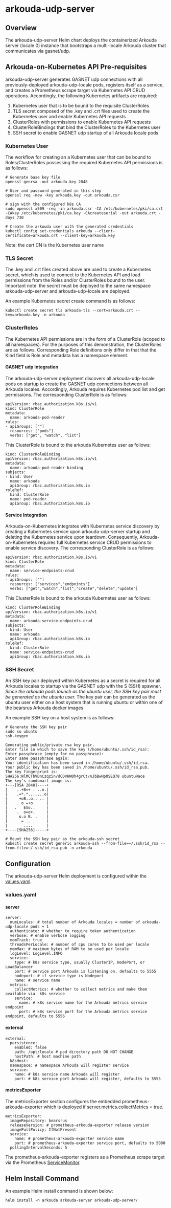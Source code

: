 # arkouda-udp-server

## Overview

The arkouda-udp-server Helm chart deploys the containerized Arkouda server (locale 0) instance that bootstraps a multi-locale Arkouda cluster that communicates via gasnet/udp. 

## Arkouda-on-Kubernetes API Pre-requisites

arkouda-udp-server generates GASNET udp connections with all previously-deployed arkouda-udp-locale pods, registers itself as a service, and creates a Prometheus scrape target via Kubernetes API CRUD operations. Accordingly, the following Kubernetes artifacts are required:

1. Kubernetes user that is to be bound to the requisite ClusterRoles
2. TLS secret composed of the .key and .crt files used to create the Kubernetes user and enable Kubernetes API requests
3. ClusterRoles with permissions to enable Kubernetes API requests
4. ClusterRoleBindings that bind the ClusterRoles to the Kubernetes user
5. SSH secret to enable GASNET udp startup of all Arkouda locale pods

### Kubernetes User

The workflow for creating an a Kubernetes user that can be bound to Roles/ClusterRoles possessing the required Kubernetes API permissions is as follows:

```
# Generate base key file
openssl genrsa -out arkouda.key 2048
 
# User and password generated in this step
openssl req -new -key arkouda.key -out arkouda.csr
 
# sign with the configured k8s CA
sudo openssl x509 -req -in arkouda.csr -CA /etc/kubernetes/pki/ca.crt -CAkey /etc/kubernetes/pki/ca.key -CAcreateserial -out arkouda.crt -days 730

# Create the arkouda user with the generated credentials
kubectl config set-credentials arkouda --client-certificate=arkouda.crt --client-key=arkouda.key

```

Note: the cert CN is the Kubernetes user name

### TLS Secret

The .key and .crt files created above are used to create a Kubernetes secret, which is used to connect to the Kubernetes API and load permissions from the Roles and/or ClusterRoles bound to the user. Important note: the secret must be deployed to the same namespace arkouda-udp-server and arkouda-udp-locale are deployed.

An example Kubernetes secret create command is as follows:

```
kubectl create secret tls arkouda-tls --cert=arkouda.crt --key=arkouda.key -n arkouda
```

### ClusterRoles

The Kubernetes API permissions are in the form of a ClusterRole (scoped to all namespaces). For the purposes of this demonstration, the ClusterRoles are as follows. Corresponding Role definitions only differ in that that the Kind field is Role and metadata has a namespace element.

#### GASNET udp Integration

The arkouda-udp-server deployment discovers all arkouda-udp-locale pods on startup to create the GASNET udp connections between all Arkouda locales. Accordingly, Arkouda requires Kubernetes pod list and get permissions. The corresponding ClusterRole is as follows:

```
apiVersion: rbac.authorization.k8s.io/v1
kind: ClusterRole
metadata:
  name: arkouda-pod-reader
rules:
- apiGroups: [""]
  resources: ["pods"]
  verbs: ["get", "watch", "list"]
```

This ClusterRole is bound to the arkouda Kubernetes user as follows:

```
kind: ClusterRoleBinding
apiVersion: rbac.authorization.k8s.io/v1
metadata:
  name: arkouda-pod-reader-binding
subjects:
- kind: User
  name: arkouda
  apiGroup: rbac.authorization.k8s.io
roleRef:
  kind: ClusterRole
  name: pod-reader
  apiGroup: rbac.authorization.k8s.io
```

#### Service Integration

Arkouda-on-Kubernetes integrates with Kubernetes service discovery by creating a Kubernetes service upon arkouda-udp-server startup and deleting the Kubernetes service upon teardown. Consequently, Arkouda-on-Kubernetes requires full Kubernetes service CRUD permissions to enable service discovery. The corresponding ClusterRole is as follows:

```
apiVersion: rbac.authorization.k8s.io/v1
kind: ClusterRole
metadata:
  name: service-endpoints-crud
rules:
- apiGroups: [""]
  resources: ["services","endpoints"]
  verbs: ["get","watch","list","create","delete","update"]
```

This ClusterRole is bound to the arkouda Kubernetes user as follows:

```
kind: ClusterRoleBinding
apiVersion: rbac.authorization.k8s.io/v1
metadata:
  name: arkouda-service-endpoints-crud
subjects:
- kind: User
  name: arkouda
  apiGroup: rbac.authorization.k8s.io
roleRef:
  kind: ClusterRole
  name: service-endpoints-crud
  apiGroup: rbac.authorization.k8s.io
```

### SSH Secret

An SSH key pair deployed within Kubernetes as a secret is required for all Arkouda locales to startup via the GASNET udp with the S (SSH) spawner. _Since the arkouda pods launch as the ubuntu user, the SSH key pair must be generated as the ubuntu user._ The key pair can be generated as the ubuntu user either on a host system that is running ubuntu or within one of the bearsrus Arkouda docker images 

An example SSH key on a host system is as follows:

```
# Generate the SSH key pair
sudo su ubuntu
ssh-keygen

Generating public/private rsa key pair.
Enter file in which to save the key (/home/ubuntu/.ssh/id_rsa): 
Enter passphrase (empty for no passphrase): 
Enter same passphrase again: 
Your identification has been saved in /home/ubuntu/.ssh/id_rsa.
Your public key has been saved in /home/ubuntu/.ssh/id_rsa.pub.
The key fingerprint is:
SHA256:WlMCThVDnCzqz5n/dCDVHW0h4grCt/nJbBwHpOSEQ78 ubuntu@ace
The key's randomart image is:
+---[RSA 2048]----+
|    ..+B=+ . ..o.|
|    .=*.*.......o|
|     +oB..o.. .. |
|    . o =+o      |
|   .   ESo..     |
|    .  o=o+.     |
|     o.o B. .    |
|      = .. .     |
|       ....      |
+----[SHA256]-----+

# Mount the SSH key pair as the arkouda-ssh secret
kubectl create secret generic arkouda-ssh --from-file=~/.ssh/id_rsa --from-file=~/.ssh/id_rsa.pub -n arkouda
```

## Configuration

The arkouda-udp-server Helm deployment is configured within the [values.yaml](values.yaml).

### values.yaml

#### server

```
server:
  numLocales: # total number of Arkouda locales = number of arkouda-udp-locale pods + 1
  authenticate: # whether to require token authentication
  verbose: # enable verbose logging
  memTrack: true
  threadsPerLocale: # number of cpu cores to be used per locale
  memMax: # maximum bytes of RAM to be used per locale
  logLevel: LogLevel.INFO
  service:
    type: # k8s service type, usually ClusterIP, NodePort, or LoadBalancer
    port: # service port Arkouda is listening on, defaults to 5555
    nodeport: # if service type is Nodeport
    name: # service name
  metrics:
    collectMetrics: # whether to collect metrics and make them available via  k8s service
    service:
      name: # k8s service name for the Arkouda metrics service endpoint
      port: # k8s service port for the Arkouda metrics service endpoint, defaults to 5556
```

#### external

```
external:
  persistence:
    enabled: false
    path: /opt/locale # pod directory path DO NOT CHANGE
    hostPath: # host machine path
  k8sHost:
  namespace: # namespace Arkouda will register service
  service:
    name: # k8s service name Arkouda will register
    port: # k8s service port Arkouda will register, defaults to 5555
```

#### metricsExporter

The metricsExporter section configures the embedded prometheus-arkouda-exporter which is deployed if server.metrics.collectMetrics = true.

```
metricsExporter:
  imageRepository: bearsrus
  releaseVersion: # prometheus-arkouda-exporter release version
  imagePullPolicy: IfNotPresent
  service:
    name: # prometheus-arkouda-exporter service name
    port: # prometheus-arkouda-exporter service port, defaults to 5080
  pollingIntervalSeconds: 5
```

The prometheus-arkouda-exporter registers as a Prometheus scrape target via the Prometheus [ServiceMonitor](https://github.com/prometheus-operator/prometheus-operator/blob/main/Documentation/user-guides/getting-started.md).

## Helm Install Command

An example Helm install command is shown below:

```
helm install -n arkouda arkouda-server arkouda-udp-server/
```
